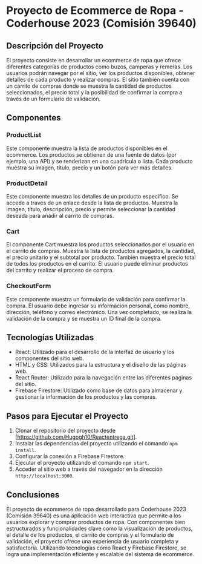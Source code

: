 # Proyecto de Ecommerce de Ropa - Coderhouse 2023 (Comisión 39640)

## Descripción del Proyecto
El proyecto consiste en desarrollar un ecommerce de ropa que ofrece diferentes categorías de productos como buzos, camperas y remeras. Los usuarios podrán navegar por el sitio, ver los productos disponibles, obtener detalles de cada producto y realizar compras. El sitio también cuenta con un carrito de compras donde se muestra la cantidad de productos seleccionados, el precio total y la posibilidad de confirmar la compra a través de un formulario de validación.

## Componentes

### ProductList
Este componente muestra la lista de productos disponibles en el ecommerce. Los productos se obtienen de una fuente de datos (por ejemplo, una API) y se renderizan en una cuadrícula o lista. Cada producto muestra su imagen, título, precio y un botón para ver más detalles.

### ProductDetail
Este componente muestra los detalles de un producto específico. Se accede a través de un enlace desde la lista de productos. Muestra la imagen, título, descripción, precio y permite seleccionar la cantidad deseada para añadir al carrito de compras.

### Cart
El componente Cart muestra los productos seleccionados por el usuario en el carrito de compras. Muestra la lista de productos agregados, la cantidad, el precio unitario y el subtotal por producto. También muestra el precio total de todos los productos en el carrito. El usuario puede eliminar productos del carrito y realizar el proceso de compra.

### CheckoutForm
Este componente muestra un formulario de validación para confirmar la compra. El usuario debe ingresar su información personal, como nombre, dirección, teléfono y correo electrónico. Una vez completado, se realiza la validación de la compra y se muestra un ID final de la compra.

## Tecnologías Utilizadas
- React: Utilizado para el desarrollo de la interfaz de usuario y los componentes del sitio web.
- HTML y CSS: Utilizados para la estructura y el diseño de las páginas web.
- React Router: Utilizado para la navegación entre las diferentes páginas del sitio.
- Firebase Firestore: Utilizado como base de datos para almacenar y gestionar la información de los productos y las compras.

## Pasos para Ejecutar el Proyecto
1. Clonar el repositorio del proyecto desde [https://github.com/Hugogh10/Reactentrega.git].
2. Instalar las dependencias del proyecto utilizando el comando `npm install`.
3. Configurar la conexión a Firebase Firestore.
4. Ejecutar el proyecto utilizando el comando `npm start`.
5. Acceder al sitio web a través del navegador en la dirección `http://localhost:3000`.

## Conclusiones
El proyecto de ecommerce de ropa desarrollado para Coderhouse 2023 (Comisión 39640) es una aplicación web interactiva que permite a los usuarios explorar y comprar productos de ropa. Con componentes bien estructurados y funcionalidades clave como la visualización de productos, el detalle de los productos, el carrito de compras y el formulario de validación, el proyecto ofrece una experiencia de usuario completa y satisfactoria. Utilizando tecnologías como React y Firebase Firestore, se logra una implementación eficiente y escalable del sistema de ecommerce.
